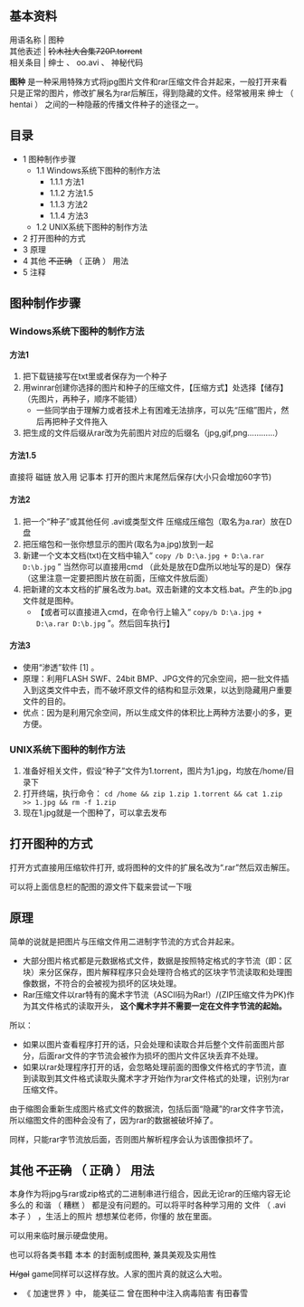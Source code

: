 **基本资料**  
---  
用语名称  |  图种   
其他表述  |  ~~铃木社大合集720P.torrent~~  
相关条目  |  绅士  、  oo.avi  、  神秘代码   
  
**图种** 是一种采用特殊方式将jpg图片文件和rar压缩文件合并起来，一般打开来看只是正常的图片，修改扩展名为rar后解压，得到隐藏的文件。经常被用来
绅士  （  hentai  ）  之间的一种隐蔽的传播文件种子的途径之一。

##  目录

  * 1  图种制作步骤 
    * 1.1  Windows系统下图种的制作方法 
      * 1.1.1  方法1 
      * 1.1.2  方法1.5 
      * 1.1.3  方法2 
      * 1.1.4  方法3 
    * 1.2  UNIX系统下图种的制作方法 
  * 2  打开图种的方式 
  * 3  原理 
  * 4  其他 ~~不正确~~ （  正确  ）  用法 
  * 5  注释 

##  图种制作步骤

###  Windows系统下图种的制作方法

####  方法1

  1. 把下载链接写在txt里或者保存为一个种子 
  2. 用winrar创建你选择的图片和种子的压缩文件，【压缩方式】处选择【储存】（先图片，再种子，顺序不能错） 
     * 一些同学由于理解力或者技术上有困难无法排序，可以先“压缩”图片，然后再把种子文件拖入 
  3. 把生成的文件后缀从rar改为先前图片对应的后缀名（jpg,gif,png…………） 

####  方法1.5

直接将  磁链  放入用  记事本  打开的图片末尾然后保存(大小只会增加60字节)

####  方法2

  1. 把一个“种子”或其他任何  .avi或类型文件  压缩成压缩包（取名为a.rar）放在D盘 
  2. 把压缩包和一张你想显示的图片(取名为a.jpg)放到一起 
  3. 新建一个文本文档(txt)在文档中输入“ ` copy /b D:\a.jpg + D:\a.rar D:\b.jpg ` ”  当然你可以直接用cmd  （此处是放在D盘所以地址写的是D）保存（这里注意一定要把图片放在前面，压缩文件放后面） 
  4. 把新建的文本文档的扩展名改为.bat。双击新建的文本文档.bat。产生的b.jpg文件就是图种。 
     * 【或者可以直接进入cmd，在命令行上输入“ ` copy/b D:\a.jpg + D:\a.rar D:\b.jpg ` ”。然后回车执行】 

####  方法3

  * 使用“渗透”软件  [1]  。 
  * 原理：利用FLASH SWF、24bit BMP、JPG文件的冗余空间，把一批文件插入到这类文件中去，而不破坏原文件的结构和显示效果，以达到隐藏用户重要文件的目的。 
  * 优点：因为是利用冗余空间，所以生成文件的体积比上两种方法要小的多，更方便。 

###  UNIX系统下图种的制作方法

  1. 准备好相关文件，假设“种子”文件为1.torrent，图片为1.jpg，均放在/home/目录下 
  2. 打开终端，执行命令： ` cd /home && zip 1.zip 1.torrent && cat 1.zip >> 1.jpg && rm -f 1.zip `
  3. 现在1.jpg就是一个图种了，可以拿去发布 

##  打开图种的方式

打开方式直接用压缩软件打开, 或将图种的文件的扩展名改为“.rar”然后双击解压。

可以将上面信息栏的配图的源文件下载来尝试一下哦

##  原理

简单的说就是把图片与压缩文件用二进制字节流的方式合并起来。

  * 大部分图片格式都是元数据格式文件，数据是按照特定格式的字节流（即：区块）来分区保存，图片解释程序只会处理符合格式的区块字节流读取和处理图像数据，不符合的会被视为损坏的区块处理。 
  * Rar压缩文件以rar特有的魔术字节流（ASCII码为Rar!）/(ZIP压缩文件为PK)作为其文件格式的读取开头， **这个魔术字并不需要一定在文件字节流的起始。**

所以：

  * 如果以图片查看程序打开的话，只会处理和读取合并后整个文件前面图片部分，后面rar文件的字节流会被作为损坏的图片文件区块丢弃不处理。 
  * 如果以rar处理程序打开的话，会忽略处理前面的图像文件格式的字节流，直到读取到其文件格式读取头魔术字才开始作为rar文件格式的处理，识别为rar压缩文件。 

由于缩图会重新生成图片格式文件的数据流，包括后面“隐藏”的rar文件字节流，所以缩图文件的图种会没有了，因为rar的数据被破坏掉了。

同样，只能rar字节流放后面，否则图片解析程序会认为该图像损坏了。

##  其他  ~~不正确~~ （  正确  ）  用法

本身作为将jpg与rar或zip格式的二进制串进行组合，因此无论rar的压缩内容无论多么的  和谐  （  糟糕  ）
都是没有问题的。可以将平时各种学习用的  文件  （  .avi 本子  ）  ，生活上的照片  想想某位老师，你懂的  放在里面。

可以用来临时展示硬盘使用。

也可以将各类书籍  本本  的封面制成图种, 兼具美观及实用性

~~H/gal~~ game同样可以这样存放。人家的图片真的就这么大啦。

  * 《  加速世界  》中，  能美征二  曾在图种中注入病毒陷害  有田春雪 